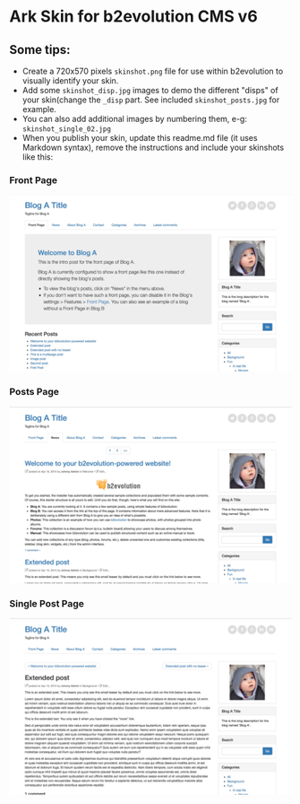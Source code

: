 # Ark Skin for b2evolution CMS v6

## Some tips:

- Create a 720x570 pixels `skinshot.png` file for use within b2evolution to visually identify your skin.
- Add some `skinshot_disp.jpg` images to demo the different "disps" of your skin(change the `_disp` part. See included `skinshot_posts.jpg` for example. 
- You can also add additional images by numbering them, e-g: `skinshot_single_02.jpg`
- When you publish your skin, update this readme.md file (it uses Markdown syntax), remove the instructions and include your skinshots like this:

### Front Page

![disp=front](skinshot_front.jpg)

### Posts Page

![disp=posts](skinshot_posts.jpg)

### Single Post Page

![disp=single](skinshot_single.jpg)
